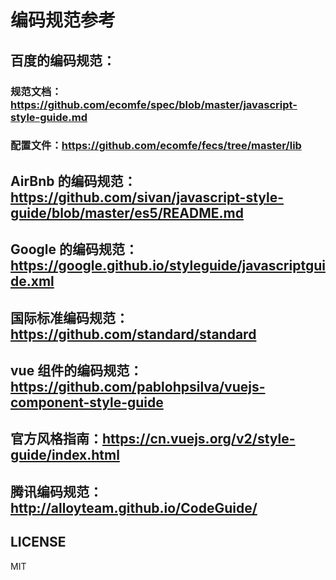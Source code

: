 # 编码规范参考

## 百度的编码规范：

### 规范文档：https://github.com/ecomfe/spec/blob/master/javascript-style-guide.md

### 配置文件：https://github.com/ecomfe/fecs/tree/master/lib

## AirBnb 的编码规范：https://github.com/sivan/javascript-style-guide/blob/master/es5/README.md

## Google 的编码规范：https://google.github.io/styleguide/javascriptguide.xml

## 国际标准编码规范：https://github.com/standard/standard

## vue 组件的编码规范：https://github.com/pablohpsilva/vuejs-component-style-guide

## 官方风格指南：https://cn.vuejs.org/v2/style-guide/index.html

## 腾讯编码规范：http://alloyteam.github.io/CodeGuide/

## LICENSE
MIT
